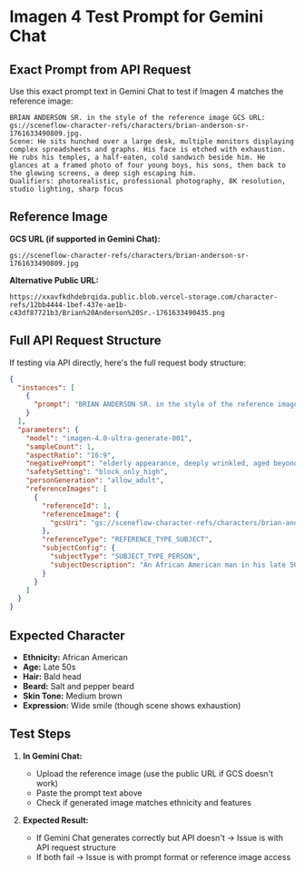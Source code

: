 # Imagen 4 Test Prompt for Gemini Chat

## Exact Prompt from API Request

Use this exact prompt text in Gemini Chat to test if Imagen 4 matches the reference image:

```
BRIAN ANDERSON SR. in the style of the reference image GCS URL: gs://sceneflow-character-refs/characters/brian-anderson-sr-1761633490809.jpg.
Scene: He sits hunched over a large desk, multiple monitors displaying complex spreadsheets and graphs. His face is etched with exhaustion. He rubs his temples, a half-eaten, cold sandwich beside him. He glances at a framed photo of four young boys, his sons, then back to the glowing screens, a deep sigh escaping him.
Qualifiers: photorealistic, professional photography, 8K resolution, studio lighting, sharp focus
```

## Reference Image

**GCS URL (if supported in Gemini Chat):**
```
gs://sceneflow-character-refs/characters/brian-anderson-sr-1761633490809.jpg
```

**Alternative Public URL:**
```
https://xxavfkdhdebrqida.public.blob.vercel-storage.com/character-refs/12bb4444-1bef-437e-ae1b-c43df87721b3/Brian%20Anderson%20Sr.-1761633490435.png
```

## Full API Request Structure

If testing via API directly, here's the full request body structure:

```json
{
  "instances": [
    {
      "prompt": "BRIAN ANDERSON SR. in the style of the reference image GCS URL: gs://sceneflow-character-refs/characters/brian-anderson-sr-1761633490809.jpg.\nScene: He sits hunched over a large desk, multiple monitors displaying complex spreadsheets and graphs. His face is etched with exhaustion. He rubs his temples, a half-eaten, cold sandwich beside him. He glances at a framed photo of four young boys, his sons, then back to the glowing screens, a deep sigh escaping him.\nQualifiers: photorealistic, professional photography, 8K resolution, studio lighting, sharp focus"
    }
  ],
  "parameters": {
    "model": "imagen-4.0-ultra-generate-001",
    "sampleCount": 1,
    "aspectRatio": "16:9",
    "negativePrompt": "elderly appearance, deeply wrinkled, aged beyond reference, geriatric, wrong age, different facial features, incorrect ethnicity, mismatched appearance, different person, celebrity likeness, child, teenager, youthful appearance",
    "safetySetting": "block_only_high",
    "personGeneration": "allow_adult",
    "referenceImages": [
      {
        "referenceId": 1,
        "referenceImage": {
          "gcsUri": "gs://sceneflow-character-refs/characters/brian-anderson-sr-1761633490809.jpg"
        },
        "referenceType": "REFERENCE_TYPE_SUBJECT",
        "subjectConfig": {
          "subjectType": "SUBJECT_TYPE_PERSON",
          "subjectDescription": "An African American man in his late 50s, with a bald head, a salt and pepper beard, medium brown skin tone, and a wide smile."
        }
      }
    ]
  }
}
```

## Expected Character

- **Ethnicity:** African American
- **Age:** Late 50s
- **Hair:** Bald head
- **Beard:** Salt and pepper beard
- **Skin Tone:** Medium brown
- **Expression:** Wide smile (though scene shows exhaustion)

## Test Steps

1. **In Gemini Chat:**
   - Upload the reference image (use the public URL if GCS doesn't work)
   - Paste the prompt text above
   - Check if generated image matches ethnicity and features

2. **Expected Result:**
   - If Gemini Chat generates correctly but API doesn't → Issue is with API request structure
   - If both fail → Issue is with prompt format or reference image access
